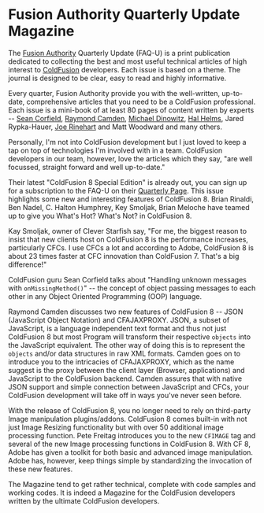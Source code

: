 # Fusion Authority Quarterly Update Magazine

The <a href="http://www.fusionauthority.com/">Fusion Authority</a> Quarterly Update (FAQ-U) is a print publication dedicated to collecting the best and most useful technical articles of high interest to <a href="http://www.adobe.com/products/coldfusion/">ColdFusion</a> developers. Each issue is based on a theme. The journal is designed to be clear, easy to read and highly informative.

Every quarter, Fusion Authority provide you with the well-written, up-to-date, comprehensive articles that you need to be a ColdFusion professional. Each issue is a mini-book of at least 80 pages of content written by experts -- <a href="http://corfield.org/">Sean Corfield</a>, <a href="http://www.coldfusionjedi.com/">Raymond Camden</a>, <a href="http://www.houseoffusion.com/">Michael Dinowitz</a>, <a href="http://www.halhelms.com/">Hal Helms</a>, Jared Rypka-Hauer, <a href="http://firemoss.com/">Joe Rinehart</a> and Matt Woodward and many others.

Personally, I'm not into ColdFusion development but I just loved to keep a tap on top of technologies I'm involved with in a team. ColdFusion developers in our team, however, love the articles which they say, "are well focussed, straight forward and well up-to-date."

Their latest "ColdFusion 8 Special Edition" is already out, you can sign up for a subscription to the FAQ-U on their <a href="http://www.fusionauthority.com/quarterly/">Quarterly Page</a>. This issue highlights some new and interesting features of ColdFusion 8. Brian Rinaldi, Ben Nadel, C. Halton Humphrey, Key Smoljak, Brian Meloche have teamed up to give you What's Hot? What's Not? in ColdFusion 8.

Kay Smoljak, owner of Clever Starfish say, "For me, the biggest reason to insist that new clients host on ColdFusion 8 is the performance increases, particularly CFCs. I use CFCs a lot and according to Adobe, ColdFusion 8 is about 23 times faster at CFC innovation than ColdFusion 7. That's a big difference!"

ColdFusion guru Sean Corfield talks about "Handling unknown messages with `onMissingMethod()`" -- the concept of object passing messages to each other in any Object Oriented Programming (OOP) language.

Raymond Camden discusses two new features of ColdFusion 8 -- JSON (JavaScript Object Notation) and CFAJAXPROXY. JSON, a subset of JavaScript, is a language independent text format and thus not just ColdFusion 8 but most Program will transform their respective `objects` into the JavaScript equivalent. The other way of doing this is to represent the `objects` and/or data structures in raw XML formats. Camden goes on to introduce you to the intricacies of CFAJAXPROXY, which as the name suggest is the proxy between the client layer (Browser, applications) and JavaScript to the ColdFusion backend. Camden assures that with native JSON support and simple connection between JavaScript and CFCs, your ColdFusion development will take off in ways you've never seen before.

With the release of ColdFusion 8, you no longer need to rely on third-party Image manipulation plugins/addons. ColdFusion 8 comes built-in with not just Image Resizing functionality but with over 50 additional image processing function. Pete Freitag introduces you to the new `CFIMAGE` tag and several of the new Image processing functions in ColdFusion 8. With CF 8, Adobe has given a toolkit for both basic and advanced image manipulation. Adobe has, however, keep things simple by standardizing the invocation of these new features.

The Magazine tend to get rather technical, complete with code samples and working codes. It is indeed a Magazine for the ColdFusion developers written by the ultimate ColdFusion developers.